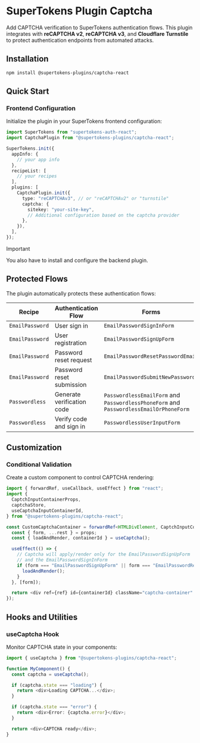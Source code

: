 # SuperTokens Plugin Captcha

Add CAPTCHA verification to SuperTokens authentication flows.
This plugin integrates with **reCAPTCHA v2**, **reCAPTCHA v3**, and **Cloudflare Turnstile** to protect authentication endpoints from automated attacks.

## Installation

```bash
npm install @supertokens-plugins/captcha-react
```

## Quick Start

### Frontend Configuration

Initialize the plugin in your SuperTokens frontend configuration:

```typescript
import SuperTokens from "supertokens-auth-react";
import CaptchaPlugin from "@supertokens-plugins/captcha-react";

SuperTokens.init({
  appInfo: {
    // your app info
  },
  recipeList: [
    // your recipes
  ],
  plugins: [
    CaptchaPlugin.init({
      type: "reCAPTCHAv3", // or "reCAPTCHAv2" or "turnstile"
      captcha: {
        sitekey: "your-site-key",
        // Additional configuration based on the captcha provider
      },
    }),
  ],
});
```

> [!IMPORTANT]  
> You also have to install and configure the backend plugin.

## Protected Flows

The plugin automatically protects these authentication flows:

| Recipe          | Authentication Flow        | Forms                                                                                  | Pre-API Hook Action         |
| --------------- | -------------------------- | -------------------------------------------------------------------------------------- | --------------------------- |
| `EmailPassword` | User sign in               | `EmailPasswordSignInForm`                                                              | `EMAIL_PASSWORD_SIGN_IN`    |
| `EmailPassword` | User registration          | `EmailPasswordSignUpForm`                                                              | `EMAIL_PASSWORD_SIGN_UP`    |
| `EmailPassword` | Password reset request     | `EmailPasswordResetPasswordEmail`                                                      | `SEND_RESET_PASSWORD_EMAIL` |
| `EmailPassword` | Password reset submission  | `EmailPasswordSubmitNewPassword`                                                       | `SUBMIT_NEW_PASSWORD`       |
| `Passwordless`  | Generate verification code | `PasswordlessEmailForm` and `PasswordlessPhoneForm` and `PasswordlessEmailOrPhoneForm` | `PASSWORDLESS_CREATE_CODE`  |
| `Passwordless`  | Verify code and sign in    | `PasswordlessUserInputForm`                                                            | `PASSWORDLESS_CONSUME_CODE` |

## Customization

### Conditional Validation

Create a custom component to control CAPTCHA rendering:

```typescript
import { forwardRef, useCallback, useEffect } from "react";
import {
  CaptchInputContainerProps,
  captchaStore,
  useCaptchaInputContainerId,
} from "@supertokens-plugins/captcha-react";

const CustomCaptchaContainer = forwardRef<HTMLDivElement, CaptchInputContainerProps>((props, ref) => {
  const { form, ...rest } = props;
  const { loadAndRender, containerId } = useCaptcha();

  useEffect(() => {
    // Captcha will apply/render only for the EmailPasswordSignUpForm
    // and the EmailPasswordSignInForm
    if (form === "EmailPasswordSignUpForm" || form === "EmailPasswordResetPasswordEmail") {
      loadAndRender();
    }
  }, [form]);

  return <div ref={ref} id={containerId} className="captcha-container" {...rest} />;
});
```

## Hooks and Utilities

### useCaptcha Hook

Monitor CAPTCHA state in your components:

```typescript
import { useCaptcha } from "@supertokens-plugins/captcha-react";

function MyComponent() {
  const captcha = useCaptcha();

  if (captcha.state === "loading") {
    return <div>Loading CAPTCHA...</div>;
  }

  if (captcha.state === "error") {
    return <div>Error: {captcha.error}</div>;
  }

  return <div>CAPTCHA ready</div>;
}
```
